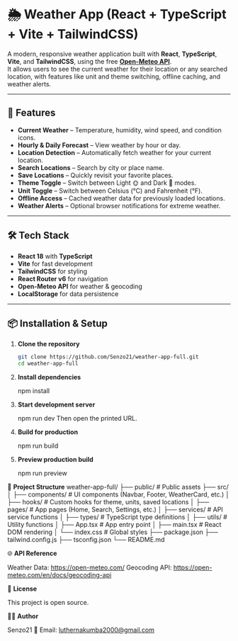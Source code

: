 # 🌦️ Weather App (React + TypeScript + Vite + TailwindCSS)

A modern, responsive weather application built with **React**, **TypeScript**, **Vite**, and **TailwindCSS**, using the free **[Open-Meteo API](https://open-meteo.com/)**.  
It allows users to see the current weather for their location or any searched location, with features like unit and theme switching, offline caching, and weather alerts.

---

## 🚀 Features

- **Current Weather** – Temperature, humidity, wind speed, and condition icons.
- **Hourly & Daily Forecast** – View weather by hour or day.
- **Location Detection** – Automatically fetch weather for your current location.
- **Search Locations** – Search by city or place name.
- **Save Locations** – Quickly revisit your favorite places.
- **Theme Toggle** – Switch between Light 🌞 and Dark 🌙 modes.
- **Unit Toggle** – Switch between Celsius (°C) and Fahrenheit (°F).
- **Offline Access** – Cached weather data for previously loaded locations.
- **Weather Alerts** – Optional browser notifications for extreme weather.

---

## 🛠️ Tech Stack

- **React 18** with **TypeScript**
- **Vite** for fast development
- **TailwindCSS** for styling
- **React Router v6** for navigation
- **Open-Meteo API** for weather & geocoding
- **LocalStorage** for data persistence

---

## 📦 Installation & Setup

1. **Clone the repository**
   ```bash
   git clone https://github.com/Senzo21/weather-app-full.git
   cd weather-app-full

2. **Install dependencies**

   npm install


3. **Start development server**

    npm run dev
    Then open the printed URL.
   

4. **Build for production**

    npm run build


5. **Preview production build**

    npm run preview
   

📂 **Project Structure**
weather-app-full/
├── public/              # Public assets
├── src/
│   ├── components/      # UI components (Navbar, Footer, WeatherCard, etc.)
│   ├── hooks/           # Custom hooks for theme, units, saved locations
│   ├── pages/           # App pages (Home, Search, Settings, etc.)
│   ├── services/        # API service functions
│   ├── types/           # TypeScript type definitions
│   ├── utils/           # Utility functions
│   ├── App.tsx          # App entry point
│   ├── main.tsx         # React DOM rendering
│   └── index.css        # Global styles
├── package.json
├── tailwind.config.js
├── tsconfig.json
└── README.md

🌐 **API Reference**

   Weather Data: https://open-meteo.com/
   Geocoding API: https://open-meteo.com/en/docs/geocoding-api


📜 **License**

   This project is open source.

👨‍💻 **Author**

   Senzo21
📧 Email: luthernakumba2000@gmail.com
